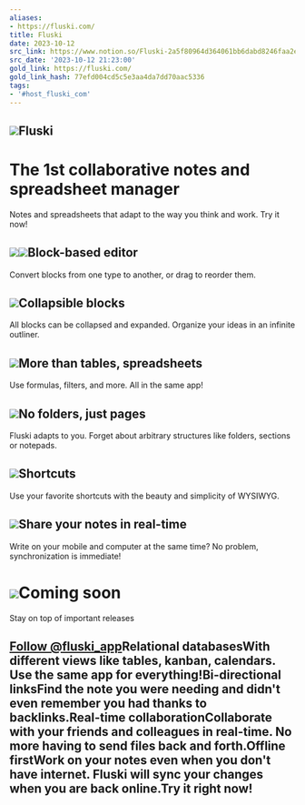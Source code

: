 ```yaml
---
aliases:
- https://fluski.com/
title: Fluski
date: 2023-10-12
src_link: https://www.notion.so/Fluski-2a5f80964d364061bb6dabd8246faa2e
src_date: '2023-10-12 21:23:00'
gold_link: https://fluski.com/
gold_link_hash: 77efd004cd5c5e3aa4da7dd70aac5336
tags:
- '#host_fluski_com'
---
```


![](/fluski-logo.svg)Fluski
------

The 1st collaborative notes and spreadsheet manager
===================================================

Notes and spreadsheets that adapt to the way you think and work. Try it now!

![](/_next/image?url=%2Fhome%2Fdesktop2.webp&w=3840&q=75)![](/_next/image?url=%2Fhome%2Fmobile3.webp&w=3840&q=75)Block-based editor
------------------

Convert blocks from one type to another, or drag to reorder them.

![](/_next/image?url=%2Fhome%2Fblocks.gif&w=3840&q=75)Collapsible blocks
------------------

All blocks can be collapsed and expanded. Organize your ideas in an infinite outliner.

![](/_next/image?url=%2Fhome%2Fcollapse.gif&w=3840&q=75)More than tables, spreadsheets
------------------------------

Use formulas, filters, and more. All in the same app!

![](/_next/image?url=%2Fhome%2Fspreadsheet.gif&w=3840&q=75)No folders, just pages
----------------------

Fluski adapts to you. Forget about arbitrary structures like folders, sections or notepads.

![](/_next/image?url=%2Fhome%2Fpages.gif&w=3840&q=75)Shortcuts
---------

Use your favorite shortcuts with the beauty and simplicity of WYSIWYG.

![](/_next/image?url=%2Fhome%2Fmarkdown.gif&w=3840&q=75)Share your notes in real-time
-----------------------------

Write on your mobile and computer at the same time? No problem, synchronization is immediate!

![](/_next/image?url=%2Fhome%2Fsync.gif&w=3840&q=75)Coming soon
===========

Stay on top of important releases

[Follow @fluski\_app](https://twitter.com/fluski_app?ref_src=twsrc%5Etfw)Relational databasesWith different views like tables, kanban, calendars. Use the same app for everything!Bi-directional linksFind the note you were needing and didn't even remember you had thanks to backlinks.Real-time collaborationCollaborate with your friends and colleagues in real-time. No more having to send files back and forth.Offline firstWork on your notes even when you don't have internet. Fluski will sync your changes when you are back online.Try it right now!
-----------------